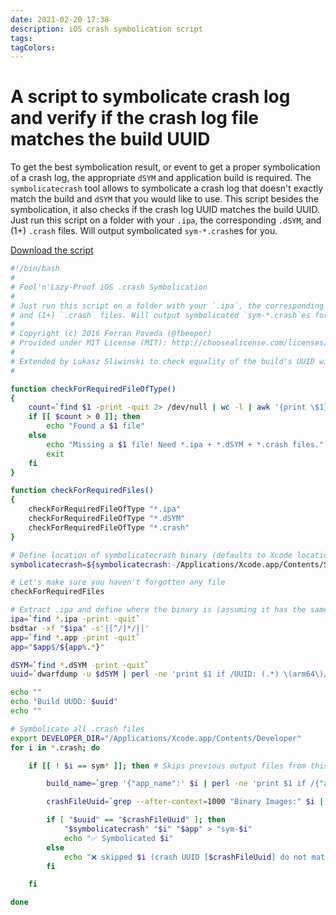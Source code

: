 ```yaml
---
date: 2021-02-20 17:38
description: iOS crash symbolication script
tags: 
tagColors: 
---
```

# A script to symbolicate crash log and verify if the crash log file matches the build UUID

To get the best symbolication result, or event to get a proper symbolication of a crash log, the appropriate `dSYM` and application build is required.
The `symbolicatecrash` tool allows to symbolicate a crash log that doesn't exactly match the build and `dSYM` that you would like to use.
This script besides the symbolication, it also checks if the crash log UUID matches the build UUID.
Just run this script on a folder with your `.ipa`, the corresponding `.dSYM`, and (1+) `.crash` files. Will output symbolicated `sym-*.crash`es for you.

[Download the script](https://gist.github.com/nonameplum/484f6a69487f912d89428a9253a14dac/archive/0eec4ccf3822dfc8fdf447b1f08dc0dcc25999a2.zip)

```bash
#!/bin/bash
#
# Fool'n'Lazy-Proof iOS .crash Symbolication
#
# Just run this script on a folder with your `.ipa`, the corresponding `.dSYM`, 
# and (1+) `.crash` files. Will output symbolicated `sym-*.crash`es for you.
#
# Copyright (c) 2016 Ferran Poveda (@fbeeper)
# Provided under MIT License (MIT): http://choosealicense.com/licenses/mit/
#
# Extended by Lukasz Sliwinski to check equality of the build's UUID with the crash logs
#

function checkForRequiredFileOfType() 
{ 
	count=`find $1 -print -quit 2> /dev/null | wc -l | awk '{print \$1}'`
	if [[ $count > 0 ]]; then
		echo "Found a $1 file"
	else
		echo "Missing a $1 file! Need *.ipa + *.dSYM + *.crash files."
		exit
	fi
}

function checkForRequiredFiles()
{
	checkForRequiredFileOfType "*.ipa"
	checkForRequiredFileOfType "*.dSYM"
	checkForRequiredFileOfType "*.crash"
}

# Define location of symbolicatecrash binary (defaults to Xcode location, but can be defined on params)
symbolicatecrash=${symbolicatecrash:-/Applications/Xcode.app/Contents/SharedFrameworks/DVTFoundation.framework/Versions/A/Resources/symbolicatecrash}

# Let's make sure you haven't forgotten any file
checkForRequiredFiles

# Extract .ipa and define where the binary is (assuming it has the same name)
ipa=`find *.ipa -print -quit`
bsdtar -xf "$ipa" -s'|[^/]*/||'
app=`find *.app -print -quit`
app="$app$/${app%.*}"

dSYM=`find *.dSYM -print -quit`
uuid=`dwarfdump -u $dSYM | perl -ne 'print $1 if /UUID: (.*) \(arm64\)/s' | cut -c 1-42 | tr -d '-' | awk '{ print tolower($0) }'`

echo ""
echo "Build UUDD: $uuid"
echo ""

# Symbolicate all .crash files
export DEVELOPER_DIR="/Applications/Xcode.app/Contents/Developer"
for i in *.crash; do

	if [[ ! $i == sym* ]]; then # Skips previous output files from this script

		build_name=`grep '{"app_name":' $i | perl -ne 'print $1 if /{"app_name":"([^"]+)","/s' | awk '{ print($0) }'`

		crashFileUuid=`grep --after-context=1000 "Binary Images:" $i | grep "$build_name arm64" | perl -ne 'print $1 if /.*<(.*)>/s' | awk '{ print($0) }'`

		if [ "$uuid" == "$crashFileUuid" ]; then
			"$symbolicatecrash" "$i" "$app" > "sym-$i"
			echo "✅ Symbolicated $i"
		else
			echo "❌ skipped $i (crash UUID [$crashFileUuid] do not match build's UUID: [$uuid]"
		fi

	fi

done
```